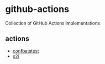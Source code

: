 # github-actions
Collection of GitHub Actions implementations

## actions
- [confbatstest](/confbatstest)
- [s2i](/s2i)
